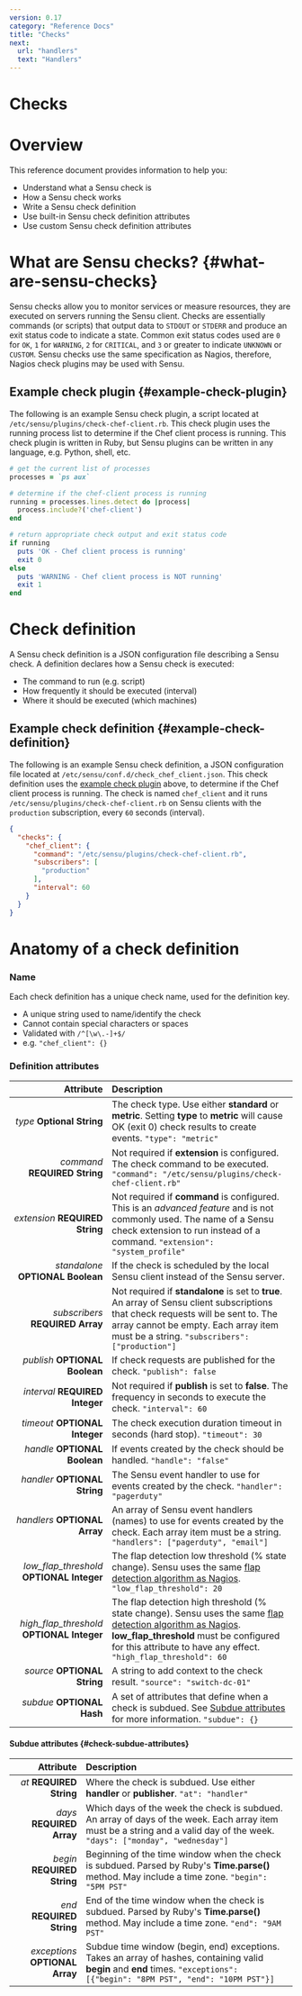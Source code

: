 ```yaml
---
version: 0.17
category: "Reference Docs"
title: "Checks"
next:
  url: "handlers"
  text: "Handlers"
---
```


# Checks

# Overview

This reference document provides information to help you:

- Understand what a Sensu check is
- How a Sensu check works
- Write a Sensu check definition
- Use built-in Sensu check definition attributes
- Use custom Sensu check definition attributes

# What are Sensu checks? {#what-are-sensu-checks}

Sensu checks allow you to monitor services or measure resources, they are executed on servers running the Sensu client. Checks are essentially commands (or scripts) that output data to `STDOUT` or `STDERR` and produce an exit status code to indicate a state. Common exit status codes used are `0` for `OK`, `1` for `WARNING`, `2` for `CRITICAL`, and `3` or greater to indicate `UNKNOWN` or `CUSTOM`. Sensu checks use the same specification as Nagios, therefore, Nagios check plugins may be used with Sensu.

## Example check plugin {#example-check-plugin}

The following is an example Sensu check plugin, a script located at `/etc/sensu/plugins/check-chef-client.rb`. This check plugin uses the running process list to determine if the Chef client process is running. This check plugin is written in Ruby, but Sensu plugins can be written in any language, e.g. Python, shell, etc.

~~~ ruby
# get the current list of processes
processes = `ps aux`

# determine if the chef-client process is running
running = processes.lines.detect do |process|
  process.include?('chef-client')
end

# return appropriate check output and exit status code
if running
  puts 'OK - Chef client process is running'
  exit 0
else
  puts 'WARNING - Chef client process is NOT running'
  exit 1
end
~~~

# Check definition

A Sensu check definition is a JSON configuration file describing a Sensu check. A definition declares how a Sensu check is executed:

- The command to run (e.g. script)
- How frequently it should be executed (interval)
- Where it should be executed (which machines)

## Example check definition {#example-check-definition}

The following is an example Sensu check definition, a JSON configuration file located at `/etc/sensu/conf.d/check_chef_client.json`. This check definition uses the [example check plugin](#example-check-plugin) above, to determine if the Chef client process is running. The check is named `chef_client` and it runs `/etc/sensu/plugins/check-chef-client.rb` on Sensu clients with the `production` subscription, every `60` seconds (interval).

~~~ json
{
  "checks": {
    "chef_client": {
      "command": "/etc/sensu/plugins/check-chef-client.rb",
      "subscribers": [
        "production"
      ],
      "interval": 60
    }
  }
}
~~~

# Anatomy of a check definition

### Name

Each check definition has a unique check name, used for the definition key.

- A unique string used to name/identify the check
- Cannot contain special characters or spaces
- Validated with `/^[\w\.-]+$/`
- e.g. `"chef_client": {}`

### Definition attributes

Attribute | Description
---------:|:-----------
*type* **Optional** **String** | The check type. Use either **standard** or **metric**. Setting **type** to **metric** will cause OK (exit 0) check results to create events. `"type": "metric"`
*command* **REQUIRED** **String** | Not required if **extension** is configured. The check command to be executed. `"command": "/etc/sensu/plugins/check-chef-client.rb"`
*extension* **REQUIRED** **String** | Not required if **command** is configured. This is an _advanced feature_ and is not commonly used. The name of a Sensu check extension to run instead of a command. `"extension": "system_profile"`
*standalone* **OPTIONAL** **Boolean** | If the check is scheduled by the local Sensu client instead of the Sensu server.
*subscribers* **REQUIRED** **Array** | Not required if **standalone** is set to **true**. An array of Sensu client subscriptions that check requests will be sent to. The array cannot be empty. Each array item must be a string. `"subscribers": ["production"]`
*publish* **OPTIONAL** **Boolean** | If check requests are published for the check. `"publish": false`
*interval* **REQUIRED** **Integer** | Not required if **publish** is set to **false**. The frequency in seconds to execute the check. `"interval": 60`
*timeout* **OPTIONAL** **Integer** | The check execution duration timeout in seconds (hard stop). `"timeout": 30`
*handle* **OPTIONAL** **Boolean** | If events created by the check should be handled. `"handle": "false"`
*handler* **OPTIONAL** **String** | The Sensu event handler to use for events created by the check. `"handler": "pagerduty"`
*handlers* **OPTIONAL** **Array** | An array of Sensu event handlers (names) to use for events created by the check. Each array item must be a string. `"handlers": ["pagerduty", "email"]`
*low_flap_threshold* **OPTIONAL** **Integer** | The flap detection low threshold (% state change). Sensu uses the same [flap detection algorithm as Nagios](http://nagios.sourceforge.net/docs/3_0/flapping.html). `"low_flap_threshold": 20`
*high_flap_threshold* **OPTIONAL** **Integer** | The flap detection high threshold (% state change). Sensu uses the same [flap detection algorithm as Nagios](http://nagios.sourceforge.net/docs/3_0/flapping.html). **low_flap_threshold** must be configured for this attribute to have any effect. `"high_flap_threshold": 60`
*source* **OPTIONAL** **String** | A string to add context to the check result. `"source": "switch-dc-01"`
*subdue* **OPTIONAL** **Hash** | A set of attributes that define when a check is subdued. See [Subdue attributes](#check-subdue-attributes) for more information. `"subdue": {}`

#### Subdue attributes {#check-subdue-attributes}

Attribute | Description
---------:|:-----------
*at* **REQUIRED** **String** | Where the check is subdued. Use either **handler** or **publisher**. `"at": "handler"`
*days* **REQUIRED** **Array** | Which days of the week the check is subdued. An array of days of the week. Each array item must be a string and a valid day of the week. `"days": ["monday", "wednesday"]`
*begin* **REQUIRED** **String** | Beginning of the time window when the check is subdued. Parsed by Ruby's **Time.parse()** method. May include a time zone. `"begin": "5PM PST"`
*end* **REQUIRED** **String** | End of the time window when the check is subdued. Parsed by Ruby's **Time.parse()** method. May include a time zone. `"end": "9AM PST"`
*exceptions* **OPTIONAL** **Array** | Subdue time window (begin, end) exceptions. Takes an array of hashes, containing valid **begin** and **end** times. `"exceptions": [{"begin": "8PM PST", "end": "10PM PST"}]`

